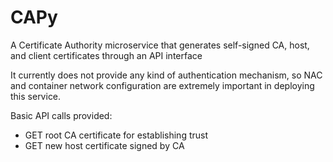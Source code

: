 # CAPy
A Certificate Authority microservice that generates self-signed CA, host, and client certificates through an API interface

It currently does not provide any kind of authentication mechanism, so NAC and container network configuration are extremely important in deploying this service.

Basic API calls provided:

- GET root CA certificate for establishing trust
- GET new host certificate signed by CA
